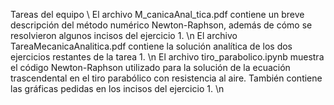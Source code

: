 Tareas del equipo \\
El archivo M_canicaAnal_tica.pdf contiene un breve descripción del método numérico Newton-Raphson, además de cómo se resolvieron algunos incisos del ejercicio 1. \n
El archivo TareaMecanicaAnalitica.pdf contiene la solución analítica de los dos ejercicios restantes de la tarea 1. \n
El archivo tiro_parabolico.ipynb muestra el código Newton-Raphson utilizado para la solución de la ecuación trascendental en el tiro parabólico con resistencia al aire. También contiene las gráficas pedidas en los incisos del ejercicio 1. \n
